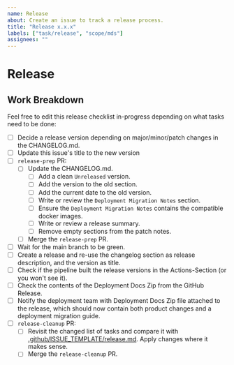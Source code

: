 ```yaml
---
name: Release
about: Create an issue to track a release process.
title: "Release x.x.x"
labels: ["task/release", "scope/mds"]
assignees: ""
---
```


# Release

## Work Breakdown

Feel free to edit this release checklist in-progress depending on what tasks need to be done:

- [ ] Decide a release version depending on major/minor/patch changes in the CHANGELOG.md.
- [ ] Update this issue's title to the new version
- [ ] `release-prep` PR:
    - [ ] Update the CHANGELOG.md.
        - [ ] Add a clean `Unreleased` version.
        - [ ] Add the version to the old section.
        - [ ] Add the current date to the old version.
        - [ ] Write or review the `Deployment Migration Notes` section.
        - [ ] Ensure the `Deployment Migration Notes` contains the compatible docker images.
        - [ ] Write or review a release summary.
        - [ ] Remove empty sections from the patch notes.
    - [ ] Merge the `release-prep` PR.
- [ ] Wait for the main branch to be green.
- [ ] Create a release and re-use the changelog section as release description, and the version as title.
- [ ] Check if the pipeline built the release versions in the Actions-Section (or you won't see it).
- [ ] Check the contents of the Deployment Docs Zip from the GitHub Release.
- [ ] Notify the deployment team with Deployment Docs Zip file attached to the release, which should now contain both product changes and a deployment migration guide.
- [ ] `release-cleanup` PR:
    - [ ] Revisit the changed list of tasks and compare it with [.github/ISSUE_TEMPLATE/release.md](https://github.com/sovity/authority-portal/blob/main/.github/ISSUE_TEMPLATE/release.md). Apply changes where it makes sense.
    - [ ] Merge the `release-cleanup` PR.